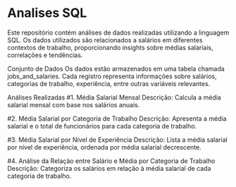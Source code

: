 # Analises SQL

Este repositório contém análises de dados realizadas utilizando a linguagem SQL. Os dados utilizados são relacionados a salários em diferentes contextos de trabalho, proporcionando insights sobre médias salariais, correlações e tendências.

Conjunto de Dados
Os dados estão armazenados em uma tabela chamada jobs_and_salaries. Cada registro representa informações sobre salários, categorias de trabalho, experiência, entre outras variáveis relevantes.

Análises Realizadas
#1. Média Salarial Mensal
Descrição: Calcula a média salarial mensal com base nos salários anuais.

#2. Média Salarial por Categoria de Trabalho
Descrição: Apresenta a média salarial e o total de funcionários para cada categoria de trabalho.

#3. Média Salarial por Nível de Experiência
Descrição: Lista a média salarial por nível de experiência, ordenada por média salarial decrescente.

#4. Análise da Relação entre Salário e Média por Categoria de Trabalho
Descrição: Categoriza os salários em relação à média salarial de cada categoria de trabalho.
